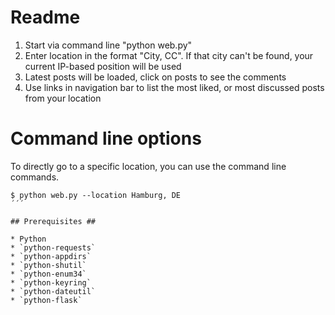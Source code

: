 # Readme #

1. Start via command line "python web.py"
2. Enter location in the format "City, CC". If that city can't be found, your current IP-based position will be used
3. Latest posts will be loaded, click on posts to see the comments
4. Use links in navigation bar to list the most liked, or most discussed posts from your location

# Command line options #

To directly go to a specific location, you can use the command line commands.
```
$ python web.py --location Hamburg, DE
´´´

## Prerequisites ##

* Python
* `python-requests`
* `python-appdirs`
* `python-shutil`
* `python-enum34`
* `python-keyring`
* `python-dateutil`
* `python-flask`
